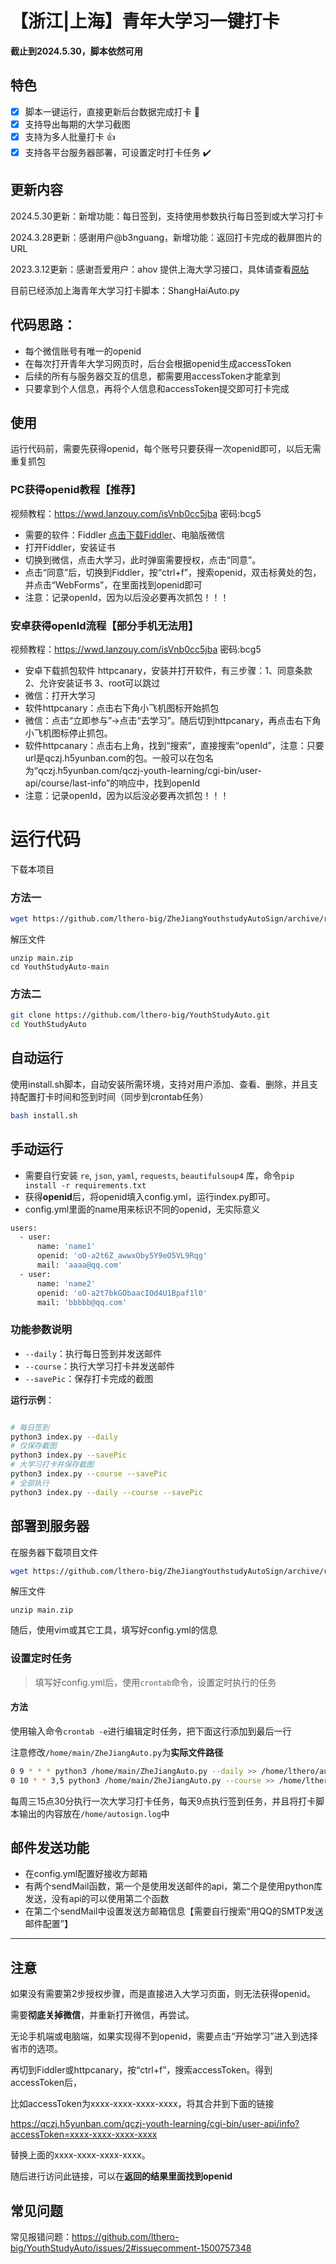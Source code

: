 # 【浙江|上海】青年大学习一键打卡

**截止到2024.5.30，脚本依然可用**

## 特色

- [x] 脚本一键运行，直接更新后台数据完成打卡 :tada:
- [x] 支持导出每期的大学习截图
- [x] 支持为多人批量打卡 :thumbsup:
- [x] 支持各平台服务器部署，可设置定时打卡任务 :heavy_check_mark:

## 更新内容
2024.5.30更新：新增功能：每日签到，支持使用参数执行每日签到或大学习打卡

2024.3.28更新：感谢用户@b3nguang，新增功能：返回打卡完成的截屏图片的URL

2023.3.12更新：感谢吾爱用户：ahov 提供上海大学习接口，具体请查看[原帖](https://www.52pojie.cn/forum.php?mod=viewthread&tid=1694872&page=5#pid45902595)

目前已经添加上海青年大学习打卡脚本：ShangHaiAuto.py

## 代码思路：

- 每个微信账号有唯一的openid
- 在每次打开青年大学习网页时，后台会根据openid生成accessToken
- 后续的所有与服务器交互的信息，都需要用accessToken才能拿到
- 只要拿到个人信息，再将个人信息和accessToken提交即可打卡完成

## 使用

运行代码前，需要先获得openid，每个账号只要获得一次openid即可，以后无需重复抓包

### PC获得openid教程【推荐】

视频教程：https://wwd.lanzouy.com/isVnb0cc5jba 密码:bcg5

- 需要的软件：Fiddler [点击下载Fiddler](https://download.informer.com/win-1191997911-4004b638-614e06cc-07ada6a98fb9eae13-adb2284be2034d9c9-2076861186-1191989686/fiddler4setup.exe)、电脑版微信
- 打开Fiddler，安装证书
- 切换到微信，点击大学习，此时弹窗需要授权，点击“同意”。
- 点击“同意”后，切换到Fiddler，按“ctrl+f”，搜索openid，双击标黄处的包，并点击“WebForms”，在里面找到openid即可
- 注意：记录openId，因为以后没必要再次抓包！！！

### 安卓获得openId流程【部分手机无法用】

视频教程：https://wwd.lanzouy.com/isVnb0cc5jba 密码:bcg5

- 安卓下载抓包软件 httpcanary，安装并打开软件，有三步骤：1、同意条款 2、允许安装证书 3、root可以跳过
- 微信：打开大学习
- 软件httpcanary：点击右下角小飞机图标开始抓包
- 微信：点击“立即参与”->点击“去学习”。随后切到httpcanary，再点击右下角小飞机图标停止抓包。
- 软件httpcanary：点击右上角，找到“搜索”，直接搜索“openId”，注意：只要url是qczj.h5yunban.com的包。一般可以在包名为“qczj.h5yunban.com/qczj-youth-learning/cgi-bin/user-api/course/last-info”的响应中，找到openId
- 注意：记录openId，因为以后没必要再次抓包！！！

# 运行代码

下载本项目
### 方法一
```sh
wget https://github.com/lthero-big/ZheJiangYouthstudyAutoSign/archive/refs/heads/main.zip
```
解压文件
```
unzip main.zip
cd YouthStudyAuto-main
```

### 方法二
```sh
git clone https://github.com/lthero-big/YouthStudyAuto.git
cd YouthStudyAuto
```


## 自动运行
使用install.sh脚本，自动安装所需环境，支持对用户添加、查看、删除，并且支持配置打卡时间和签到时间（同步到crontab任务）

```sh
bash install.sh
```


## 手动运行

- 需要自行安装 `re`, `json`, `yaml`, `requests`, `beautifulsoup4` 库，命令`pip install -r requirements.txt`
- 获得**openid**后，将openid填入config.yml，运行index.py即可。
- config.yml里面的name用来标识不同的openid，无实际意义
```sh
users:
  - user:
      name: 'name1'
      openid: 'oO-a2t6Z_awwxOby5Y9eO5VL9Rqg'
      mail: 'aaaa@qq.com'
  - user:
      name: 'name2'
      openid: 'oO-a2t7bkGObaacIOd4U1Bpaf1l0'
      mail: 'bbbbb@qq.com'
```

### 功能参数说明

- `--daily`：执行每日签到并发送邮件
- `--course`：执行大学习打卡并发送邮件
- `--savePic`：保存打卡完成的截图

**运行示例**：
```sh

# 每日签到
python3 index.py --daily
# 仅保存截图
python3 index.py --savePic
# 大学习打卡并保存截图
python3 index.py --course --savePic
# 全部执行
python3 index.py --daily --course --savePic
```


## 部署到服务器

在服务器下载项目文件

```sh
wget https://github.com/lthero-big/ZheJiangYouthstudyAutoSign/archive/refs/heads/main.zip
```

解压文件

```
unzip main.zip
```

随后，使用vim或其它工具，填写好config.yml的信息

### 设置定时任务

> 填写好config.yml后，使用`crontab`命令，设置定时执行的任务

#### 方法

使用输入命令`crontab -e`进行编辑定时任务，把下面这行添加到最后一行

注意修改`/home/main/ZheJiangAuto.py`为**实际文件路径**

```sh
0 9 * * * python3 /home/main/ZheJiangAuto.py --daily >> /home/lthero/autosign.log 2>&1
0 10 * * 3,5 python3 /home/main/ZheJiangAuto.py --course >> /home/lthero/autosign.log 2>&1

```

每周三15点30分执行一次大学习打卡任务，每天9点执行签到任务，并且将打卡脚本输出的内容放在`/home/autosign.log`中



## 邮件发送功能

- 在config.yml配置好接收方邮箱
- 有两个sendMail函数，第一个是使用发送邮件的api，第二个是使用python库发送，没有api的可以使用第二个函数
- 在第二个sendMail中设置发送方邮箱信息【需要自行搜索“用QQ的SMTP发送邮件配置”】

------

## 注意

如果没有需要第2步授权步骤，而是直接进入大学习页面，则无法获得openid。

需要**彻底关掉微信**，并重新打开微信，再尝试。

无论手机端或电脑端，如果实现得不到openid，需要点击“开始学习”进入到选择省市的选项。

再切到Fiddler或httpcanary，按“ctrl+f”，搜索accessToken。得到accessToken后，

比如accessToken为xxxx-xxxx-xxxx-xxxx，将其合并到下面的链接

https://qczj.h5yunban.com/qczj-youth-learning/cgi-bin/user-api/info?accessToken=xxxx-xxxx-xxxx-xxxx

替换上面的xxxx-xxxx-xxxx-xxxx。

随后进行访问此链接，可以在**返回的结果里面找到openid**


## 常见问题

常见报错问题：https://github.com/lthero-big/YouthStudyAuto/issues/2#issuecomment-1500757348 
